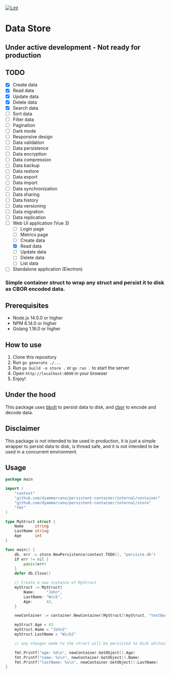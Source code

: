 [![Lint](https://github.com/dyammarcano/persistent-container/actions/workflows/lint.yaml/badge.svg)](https://github.com/dyammarcano/persistent-container/actions/workflows/lint.yaml)
# Data Store

## Under active development - Not ready for production

## TODO

- [x] Create data
- [x] Read data
- [x] Update data
- [x] Delete data
- [x] Search data
- [ ] Sort data
- [ ] Filter data
- [ ] Pagination
- [ ] Dark mode
- [ ] Responsive design
- [ ] Data validation
- [ ] Data persistence
- [ ] Data encryption
- [ ] Data compression
- [ ] Data backup
- [ ] Data restore
- [ ] Data export
- [ ] Data import
- [ ] Data synchronization
- [ ] Data sharing
- [ ] Data history
- [ ] Data versioning
- [ ] Data migration
- [ ] Data replication
- [ ] Web UI application (Vue 3)
    - [ ] Login page
    - [ ] Metrics page
    - [ ] Create data
    - [x] Read data
    - [ ] Update data
    - [ ] Delete data
    - [ ] List data
- [ ] Standalone application (Electron)

### Simple container struct to wrap any struct and persist it to disk as CBOR encoded data.

## Prerequisites

- Node.js 14.0.0 or higher
- NPM 6.14.0 or higher
- Golang 1.16.0 or higher

## How to use

1. Clone this repository
2. Run `go generate ./...`
3. Run `go build -o store .` or `go run .` to start the server
4. Open `http://localhost:8090` in your browser
5. Enjoy!

## Under the hood

This package uses [bbolt](https://github.com/etcd-io/bbolt) to persist data to disk,
and [cbor](github.com/fxamacker/cbor/v2) to encode and decode data.

## Disclaimer

This package is not intended to be used in production, it is just a simple wrapper to persist data to disk, is thread
safe, and it is not intended to be used in a concurrent environment.

## Usage

```go
package main

import (
	"context"
	"github.com/dyammarcano/persistent-container/internal/container"
	"github.com/dyammarcano/persistent-container/internal/store"
	"fmt"
)

type MyStruct struct {
	Name     string
	LastName string
	Age      int
}

func main() {
	db, err := store.NewPersistence(context.TODO(), "persiste.db")
	if err != nil {
		panic(err)
	}
	defer db.Close()

	// Create a new instance of MyStruct
	myStruct := MyStruct{
		Name:     "John",
		LastName: "Wick",
		Age:      42,
	}

	newContainer := container.NewContainer[MyStruct](myStruct, "testBucket", "testKey", db)

	myStruct.Age = 43
	myStruct.Name = "John2"
	myStruct.LastName = "Wick2"

	// any changes made to the struct will be persisted to disk whitout the need to worry about it.

	fmt.Printf("age: %d\n", newContainer.GetObject().Age)
	fmt.Printf("name: %s\n", newContainer.GetObject().Name)
	fmt.Printf("lastName: %s\n", newContainer.GetObject().LastName)
}

```
